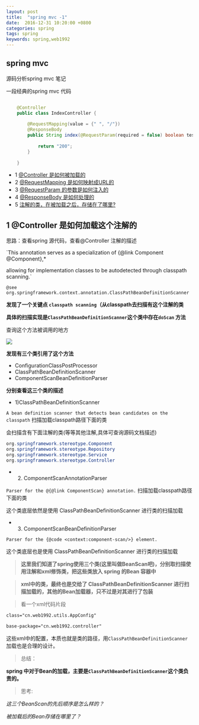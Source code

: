 ```yaml
---
layout: post
title:  "spring mvc -1"
date:  2016-12-31 10:20:00 +0800
categories: spring
tags: spring
keywords: spring,web1992
---
```



spring mvc
---

源码分析spring mvc 笔记

<!--more-->

一段经典的spring mvc 代码

```java

    @Controller
    public class IndexController {
      
        @RequestMapping(value = {" ", "/"})
        @ResponseBody
        public String index(@RequestParam(required = false) boolean test) {
    
            return "200";
        }
    
    }

```

- 1 [@Controller  是如何被加载的][#v1]
- 2 [@RequestMapping  是如何映射成URL的]()
- 3 [@RequestParam  的参数是如何注入的]()
- 4 [@ResponseBody  是如何处理的]()
- 5 [注解的类，在被加载之后，存储在了哪里?]()

**1 @Controller  是如何加载这个注解的**
---

<a href="v1"></a>
思路：查看spring 源代码，查看@Controller 注解的描述


`This annotation serves as a specialization of {@link Component @Component},*

 allowing for implementation classes to be autodetected through classpath scanning.`
 
`@see org.springframework.context.annotation.ClassPathBeanDefinitionScanner`


**发现了一个关键点 `classpath scanning`（从classpath去扫描有这个注解的类**

**具体的扫描实现是`ClassPathBeanDefinitionScanner`这个类中存在`doScan` 方法** 

查询这个方法被调用的地方

![](https://thumbnail0.baidupcs.com/thumbnail/788803f2f64092ef43bbdc39ce15388c?fid=3793276487-250528-22703699854444&time=1483408800&rt=sh&sign=FDTAER-DCb740ccc5511e5e8fedcff06b081203-AATsygOmEvYpTH%2FkCR7KQY6GzwU%3D&expires=8h&chkv=0&chkbd=0&chkpc=&dp-logid=56621177185574247&dp-callid=0&size=c710_u400&quality=100)

**发现有三个类引用了这个方法**

- ConfigurationClassPostProcessor
- ClassPathBeanDefinitionScanner
- ComponentScanBeanDefinitionParser


**分别查看这三个类的描述**

- 1)ClassPathBeanDefinitionScanner

`A bean definition scanner that detects bean candidates on the classpath` 扫描加载classpath路径下面的类

会扫描含有下面注解的类(等等其他注解,具体可查询源码文档描述)

```java
org.springframework.stereotype.Component
org.springframework.stereotype.Repository
org.springframework.stereotype.Service
org.springframework.stereotype.Controller
```

- 2) ComponentScanAnnotationParser

`Parser for the @{@link ComponentScan} annotation.` 扫描加载classpath路径下面的类

这个类底层依然是使用 ClassPathBeanDefinitionScanner 进行类的扫描加载

- 3) ComponentScanBeanDefinitionParser

`Parser for the {@code <context:component-scan/>} element.`

这个类底层也是使用 ClassPathBeanDefinitionScanner 进行类的扫描加载

>**这里我们知道了spring使用三个类(这里叫做BeanScan吧)，分别取扫描使用注解和xml修饰类，把这些类放入 spring 的Bean 容器中**

>**xml中的类，最终也是交给了 ClassPathBeanDefinitionScanner 进行扫描加载的，其他的Bean加载器，只不过是对其进行了包装**


>看一个xml代码片段

```xml
class="cn.web1992.utils.AppConfig"

base-package="cn.web1992.controller"
```

这些xml中的配置，本质也就是类的路径，用`ClassPathBeanDefinitionScanner`加载也是合理的设计。


>总结：

**spring 中对于Bean的加载，主要是`ClassPathBeanDefinitionScanner`这个类负责的。**

>思考:

_这三个BeanScan的先后顺序是怎么样的？_

_被加载后的Bean存储在哪里了？_


    

[#v1]:#v1









